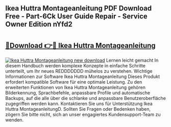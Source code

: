 ## Ikea Huttra Montageanleitung PDF Download Free - Part-6Ck User Guide Repair - Service Owner Edition nYfd2

# <h2><a href="http://df8bzu.blite.top/?on=Ikea+Huttra+Montageanleitung">🔗Download 👉🔴 Ikea Huttra Montageanleitung</a></h2>

[![Ikea Huttra Montageanleitung new download](https://i.imgur.com/lujVjoI.png)](http://df8bzu.blite.top/?on=Ikea+Huttra+Montageanleitung)
Lernen leicht gemacht In diesem Handbuch werden komplexe Konzepte in einfache Schritte unterteilt, um Ihr neues REDDDDDDD mühelos zu verstehen. Wichtige Informationen zur Software Ikea Huttra Montageanleitung Dieses Produkt erfordert kompatible Software für eine optimale Leistung. Zu den erweiterten Funktionen von Ikea Huttra Montageanleitung gehören Bilderkennung, Sprachbefehle, anpassbare Profile und automatische Backups, auf die alle über die schlanke und anpassbare Benutzeroberfläche zugegriffen werden kann. Kontaktieren Sie uns für Unterstützung Ikea Huttra MontageanleitungD. Sollten Sie Fragen oder Bedenken haben, zögern Sie bitte nicht, sich an unser engagiertes Kundensupport-Team zu wenden.
